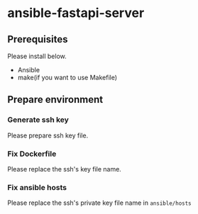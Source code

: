 # ansible-fastapi-server

## Prerequisites
Please install below.

- Ansible
- make(if you want to use Makefile)

## Prepare environment

### Generate ssh key
Please prepare ssh key file.

### Fix Dockerfile
Please replace the ssh's key file name.

### Fix ansible hosts
Please replace the ssh's private key file name in `ansible/hosts`
